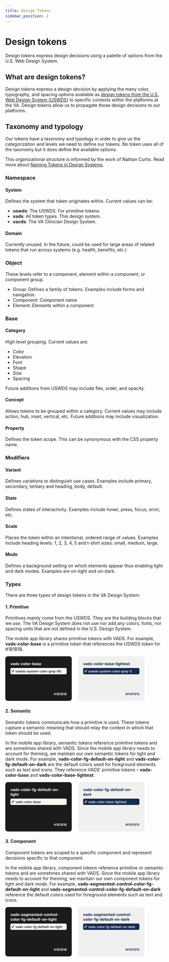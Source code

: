 ```yaml
---
title: Design Tokens
sidebar_position: 2
---
```


# Design tokens

Design tokens express design decisions using a palette of options from the U.S. Web Design System.

## What are design tokens?
Design tokens express a design decision by applying the many color, typography, and spacing options available as [design tokens from the U.S. Web Design System (USWDS)](https://designsystem.digital.gov/design-tokens/) to specific contexts within the platforms at the VA. Design tokens allow us to propagate those design decisions to our platforms.

## Taxonomy and typology
Our tokens have a taxonomy and typology in order to give us the categorization and levels we need to define our tokens. No token uses all of the taxonomy but it does define the available options.

This organizational structure is informed by the work of Nathan Curtis. Read more about [Naming Tokens in Design Systems](https://medium.com/eightshapes-llc/naming-tokens-in-design-systems-9e86c7444676).

### Namespace

#### System
Defines the system that token originates within. Current values can be:
* **uswds**: The USWDS. For primitive tokens.
* **vads**: All token types. This design system.
* **vacds**: The VA Clinician Design System.

#### Domain
Currently unused. In the future, could be used for large areas of related tokens that run across systems (e.g. health, benefits, etc.)

### Object
These levels refer to a component, element within a component, or component group.
* Group: Defines a family of tokens. Examples include forms and navigation.
* Component: Component name
* Element: Elements within a component

### Base

#### Category
High level grouping. Current values are:
* Color
* Elevation
* Font
* Shape
* Size
* Spacing

Future additions from USWDS may include flex, order, and opacity.

#### Concept
Allows tokens to be grouped within a category. Current values may include action, hub, inset, vertical, etc. Future additions may include visualization.

#### Property
Defines the token scope. This can be synonymous with the CSS property name.

### Modifiers

#### Variant
Defines variations to distinguish use cases. Examples include primary, secondary, tertiary and heading, body, default.

#### State
Defines states of interactivity. Examples include hover, press, focus, error, etc.

#### Scale
Places the token within an intentional, ordered range of values. Examples include heading levels: 1, 2, 3, 4, 5 and t-shirt sizes: small, medium, large.

#### Mode
Defines a background setting on which elements appear thus enabling light and dark modes. Examples are on-light and on-dark.

### Types
There are three types of design tokens in the VA Design System:

#### 1. Primitive
Primitives mainly come from the USWDS. They are the building blocks that we use. The VA Design System does not use nor add any colors, fonts, nor spacing units that are not defined in the U.S. Design System.

The mobile app library shares primitive tokens with VADS. For example, **vads-color-base** is a primitive token that references the USWDS token for #1B1B1B.

![Image of two primitive tokens](/img/design-system/tokens-primitive.png)

#### 2. Semantic
Semantic tokens communicate how a primitive is used. These tokens capture a semantic meaning that should relay the context in which that token should be used.

In the mobile app library, semantic tokens reference primitive tokens and are sometimes shared with VADS. Since the mobile app library needs to account for theming, we maintain our own semantic tokens for light and dark mode. For example, **vads-color-fg-default-on-light** and **vads-color-fg-default-on-dark** are the default colors used for foreground elements such as text and icons. They reference VADS’ primitive tokens – **vads-color-base** and **vads-color-base-lightest**.

![Image of two semantic tokens](/img/design-system/tokens-semantic.png)

#### 3. Component
Component tokens are scoped to a specific component and represent decisions specific to that component.

In the mobile app library, component tokens reference primitive or semantic tokens and are sometimes shared with VADS. Since the mobile app library needs to account for theming, we maintain our own component tokens for light and dark mode. For example, **vads-segmented-control-color-fg-default-on-light** and **vads-segmented-control-color-fg-default-on-dark** reference the default colors used for foreground elements such as text and icons.

![Image of two component tokens](/img/design-system/tokens-component.png)